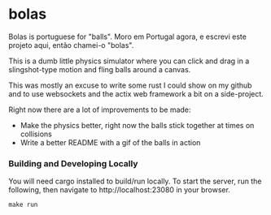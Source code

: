 # bolas

Bolas is portuguese for "balls". Moro em Portugal agora, e escrevi este projeto aqui, então chamei-o "bolas".

This is a dumb little physics simulator where you can click and drag in a slingshot-type motion and
fling balls around a canvas.

This was mostly an excuse to write some rust I could show on my github and to use websockets and the
actix web framework a bit on a side-project.

Right now there are a lot of improvements to be made:

-   Make the physics better, right now the balls stick together at times on collisions
-   Write a better README with a gif of the balls in action

### Building and Developing Locally

You will need cargo installed to build/run locally. To start the server,
run the following, then navigate to http://localhost:23080 in your browser.

```
make run
```
